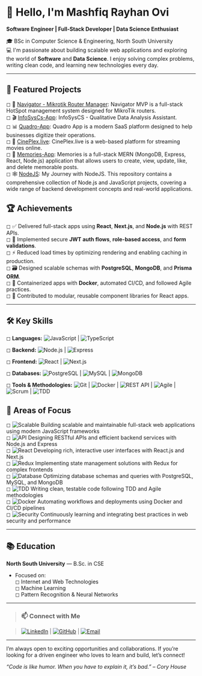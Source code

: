 # 👋 Hello, I'm Mashfiq Rayhan Ovi

**Software Engineer | Full-Stack Developer | Data Science Enthusiast**

🎓 BSc in Computer Science & Engineering, North South University  
💻 I'm passionate about building scalable web applications and exploring the world of **Software** and **Data Science**. I enjoy solving complex problems, writing clean code, and learning new technologies every day.

---

## 🚀 Featured Projects

◻ 🔌 [Navigator - Mikrotik Router Manager](https://github.com/mashfiq-rayhan/navigator-mvp): Navigator MVP is a full-stack HotSpot management system designed for MikroTik routers.  
◻ 🎬 [InfoSysCs-App](https://github.com/mashfiq-rayhan/InfoSysCs-App): InfoSysCS - Qualitative Data Analysis Assistant.  
◻ 📊 [Quadro-App](https://github.com/mashfiq-rayhan/Quadro-App): Quadro App is a modern SaaS platform designed to help businesses digitize their operations.  
◻ 🧠 [CinePlex.live](https://github.com/mashfiq-rayhan/CinePlex.live): CinePlex.live is a web-based platform for streaming movies online.  
◻ 📝 [Memories-App](https://github.com/mashfiq-rayhan/Memories-App): Memories is a full-stack MERN (MongoDB, Express, React, Node.js) application that allows users to create, view, update, like, and delete memorable posts.  
◻ 🕸 [NodeJS](https://github.com/mashfiq-rayhan/NodeJS): My Journey with NodeJS. This repository contains a comprehensive collection of Node.js and JavaScript projects, covering a wide range of backend development concepts and real-world applications.  

## 🏆 Achievements

◻ ✅ Delivered full-stack apps using **React**, **Next.js**, and **Node.js** with REST APIs.  
◻ 🔐 Implemented secure **JWT auth flows**, **role-based access**, and **form validations**.  
◻ ⚡ Reduced load times by optimizing rendering and enabling caching in production.  
◻ 🗃️ Designed scalable schemas with **PostgreSQL**, **MongoDB**, and **Prisma ORM**.  
◻ 🐳 Containerized apps with **Docker**, automated CI/CD, and followed Agile practices.  
◻ 🎯 Contributed to modular, reusable component libraries for React apps.  

---

## 🛠️ Key Skills

◻ **Languages:** 
![JavaScript](https://img.shields.io/badge/JavaScript-F7DF1E?style=flat&logo=javascript&logoColor=black) |
![TypeScript](https://img.shields.io/badge/TypeScript-3178C6?style=flat&logo=typescript&logoColor=white)
  
◻ **Backend:**
![Node.js](https://img.shields.io/badge/Node.js-339933?style=flat&logo=node.js&logoColor=white) |
![Express](https://img.shields.io/badge/Express.js-000000?style=flat&logo=express&logoColor=white)
  
◻ **Frontend:** 
![React](https://img.shields.io/badge/React-61DAFB?style=flat&logo=react&logoColor=black) |
![Next.js](https://img.shields.io/badge/Next.js-000000?style=flat&logo=next.js&logoColor=white)
  
◻ **Databases:** 
![PostgreSQL](https://img.shields.io/badge/PostgreSQL-316192?style=flat&logo=postgresql&logoColor=white) |
![MySQL](https://img.shields.io/badge/MySQL-4479A1?style=flat&logo=mysql&logoColor=white) |
![MongoDB](https://img.shields.io/badge/MongoDB-47A248?style=flat&logo=mongodb&logoColor=white)
  
◻ **Tools & Methodologies:** 
![Git](https://img.shields.io/badge/Git-F05032?style=flat&logo=git&logoColor=white) |
![Docker](https://img.shields.io/badge/Docker-2496ED?style=flat&logo=docker&logoColor=white) |
![REST API](https://img.shields.io/badge/REST_API-000000?style=flat&logo=rest&logoColor=white) |
![Agile](https://img.shields.io/badge/Agile-F05032?style=flat&logo=agile-innosoft&logoColor=white) |
![Scrum](https://img.shields.io/badge/Scrum-6DB33F?style=flat&logo=scrumalliance&logoColor=white) |
![TDD](https://img.shields.io/badge/TDD-008080?style=flat&logo=testing-library&logoColor=white)

## 🔧 Areas of Focus

◻ ![Scalable](https://img.shields.io/badge/Scalable-WebApps-blue?style=flat&logo=webassembly) Building scalable and maintainable full-stack web applications using modern JavaScript frameworks  
◻ ![API](https://img.shields.io/badge/RESTful-APIs-lightgrey?style=flat&logo=swagger&logoColor=black) Designing RESTful APIs and efficient backend services with Node.js and Express  
◻ ![React](https://img.shields.io/badge/React-UI-61DAFB?style=flat&logo=react&logoColor=black) Developing rich, interactive user interfaces with React.js and Next.js  
◻ ![Redux](https://img.shields.io/badge/State-Management-764ABC?style=flat&logo=redux&logoColor=white) Implementing state management solutions with Redux for complex frontends  
◻ ![Database](https://img.shields.io/badge/Databases-PostgreSQL-316192?style=flat&logo=postgresql&logoColor=white) Optimizing database schemas and queries with PostgreSQL, MySQL, and MongoDB  
◻ ![TDD](https://img.shields.io/badge/Test-Driven_Development-008080?style=flat&logo=testing-library&logoColor=white) Writing clean, testable code following TDD and Agile methodologies  
◻ ![Docker](https://img.shields.io/badge/Docker-Containerization-2496ED?style=flat&logo=docker&logoColor=white) Automating workflows and deployments using Docker and CI/CD pipelines  
◻ ![Security](https://img.shields.io/badge/Web-Security-ff69b4?style=flat&logo=owasp&logoColor=white) Continuously learning and integrating best practices in web security and performance

---

## 📚 Education

**North South University** — B.Sc. in CSE  
- Focused on:  
◻ Internet and Web Technologies  
◻ Machine Learning  
◻ Pattern Recognition & Neural Networks 

---

> ### 📫 Connect with Me

> [![LinkedIn](https://img.shields.io/badge/-LinkedIn-0A66C2?style=flat-square&logo=linkedin&logoColor=white)](https://www.linkedin.com/in/mashfiq-rayhan/)    |    [![GitHub](https://img.shields.io/badge/-GitHub-181717?style=flat-square&logo=github&logoColor=white)](https://github.com/mashfiq-rayhan)    |    [![Email](https://img.shields.io/badge/-Email-D14836?style=flat-square&logo=gmail&logoColor=white)](mailto:mashfiq.rayhan.ovi@gmail.com)

---

I’m always open to exciting opportunities and collaborations. If you’re looking for a driven engineer who loves to learn and build, let’s connect!

*“Code is like humor. When you have to explain it, it’s bad.” – Cory House*
